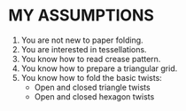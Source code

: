 # MY ASSUMPTIONS

1. You are not new to paper folding.
2. You are interested in tessellations.
3. You know how to read crease pattern.
4. You know how to prepare a triangular grid.
5. You know how to fold the basic twists:
	- Open and closed triangle twists
	- Open and closed hexagon twists
